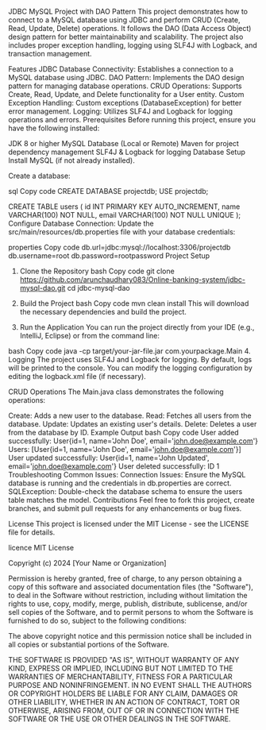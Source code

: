 JDBC MySQL Project with DAO Pattern
This project demonstrates how to connect to a MySQL database using JDBC and perform CRUD (Create, Read, Update, Delete) operations. It follows the DAO (Data Access Object) design pattern for better maintainability and scalability. The project also includes proper exception handling, logging using SLF4J with Logback, and transaction management.

Features
JDBC Database Connectivity: Establishes a connection to a MySQL database using JDBC.
DAO Pattern: Implements the DAO design pattern for managing database operations.
CRUD Operations: Supports Create, Read, Update, and Delete functionality for a User entity.
Custom Exception Handling: Custom exceptions (DatabaseException) for better error management.
Logging: Utilizes SLF4J and Logback for logging operations and errors.
Prerequisites
Before running this project, ensure you have the following installed:

JDK 8 or higher
MySQL Database (Local or Remote)
Maven for project dependency management
SLF4J & Logback for logging
Database Setup
Install MySQL (if not already installed).

Create a database:

sql
Copy code
CREATE DATABASE projectdb;
USE projectdb;

CREATE TABLE users (
    id INT PRIMARY KEY AUTO_INCREMENT,
    name VARCHAR(100) NOT NULL,
    email VARCHAR(100) NOT NULL UNIQUE
);
Configure Database Connection: Update the src/main/resources/db.properties file with your database credentials:

properties
Copy code
db.url=jdbc:mysql://localhost:3306/projectdb
db.username=root
db.password=rootpassword
Project Setup
1. Clone the Repository
bash
Copy code
git clone https://github.com/arunchaudhary083/Online-banking-system/jdbc-mysql-dao.git
cd jdbc-mysql-dao
2. Build the Project
bash
Copy code
mvn clean install
This will download the necessary dependencies and build the project.

3. Run the Application
You can run the project directly from your IDE (e.g., IntelliJ, Eclipse) or from the command line:

bash
Copy code
java -cp target/your-jar-file.jar com.yourpackage.Main
4. Logging
The project uses SLF4J and Logback for logging. By default, logs will be printed to the console. You can modify the logging configuration by editing the logback.xml file (if necessary).

CRUD Operations
The Main.java class demonstrates the following operations:

Create: Adds a new user to the database.
Read: Fetches all users from the database.
Update: Updates an existing user's details.
Delete: Deletes a user from the database by ID.
Example Output
bash
Copy code
User added successfully: User{id=1, name='John Doe', email='john.doe@example.com'}
Users: [User{id=1, name='John Doe', email='john.doe@example.com'}]
User updated successfully: User{id=1, name='John Updated', email='john.doe@example.com'}
User deleted successfully: ID 1
Troubleshooting
Common Issues:
Connection Issues: Ensure the MySQL database is running and the credentials in db.properties are correct.
SQLException: Double-check the database schema to ensure the users table matches the model.
Contributions
Feel free to fork this project, create branches, and submit pull requests for any enhancements or bug fixes.

License
This project is licensed under the MIT License - see the LICENSE file for details.

licence
MIT License

Copyright (c) 2024 [Your Name or Organization]

Permission is hereby granted, free of charge, to any person obtaining a copy
of this software and associated documentation files (the "Software"), to deal
in the Software without restriction, including without limitation the rights
to use, copy, modify, merge, publish, distribute, sublicense, and/or sell
copies of the Software, and to permit persons to whom the Software is
furnished to do so, subject to the following conditions:

The above copyright notice and this permission notice shall be included in all
copies or substantial portions of the Software.

THE SOFTWARE IS PROVIDED "AS IS", WITHOUT WARRANTY OF ANY KIND, EXPRESS OR
IMPLIED, INCLUDING BUT NOT LIMITED TO THE WARRANTIES OF MERCHANTABILITY,
FITNESS FOR A PARTICULAR PURPOSE AND NONINFRINGEMENT. IN NO EVENT SHALL THE
AUTHORS OR COPYRIGHT HOLDERS BE LIABLE FOR ANY CLAIM, DAMAGES OR OTHER
LIABILITY, WHETHER IN AN ACTION OF CONTRACT, TORT OR OTHERWISE, ARISING FROM,
OUT OF OR IN CONNECTION WITH THE SOFTWARE OR THE USE OR OTHER DEALINGS IN THE
SOFTWARE.

